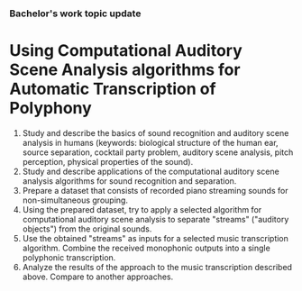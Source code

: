 ### Bachelor's work topic update

# Using Computational Auditory Scene Analysis algorithms for Automatic Transcription of Polyphony

1. Study and describe the basics of sound recognition and auditory scene analysis in humans
(keywords: biological structure of the human ear, source separation, cocktail party problem,
auditory scene analysis, pitch perception, physical properties of the sound).
2. Study and describe applications of the computational auditory scene analysis algorithms for
sound recognition and separation.
3. Prepare a dataset that consists of recorded piano streaming sounds for non-simultaneous grouping.
4. Using the prepared dataset, try to apply a selected algorithm for computational auditory
scene analysis to separate "streams" ("auditory objects") from the original sounds.
5. Use the obtained "streams" as inputs for a selected music transcription algorithm.
Combine the received monophonic outputs into a single polyphonic transcription.
6. Analyze the results of the approach to the music transcription described above. Compare
to another approaches.
